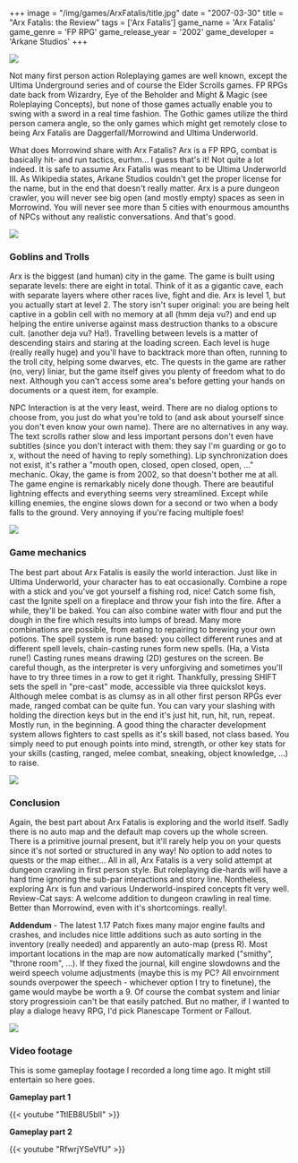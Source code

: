 +++
image = "/img/games/ArxFatalis/title.jpg"
date = "2007-03-30"
title = "Arx Fatalis: the Review"
tags = ['Arx Fatalis']
game_name = 'Arx Fatalis'
game_genre = 'FP RPG'
game_release_year = '2002'
game_developer = 'Arkane Studios'
+++

<img src="/img/Guides/ArxFatalis.jpg"/>

Not many first person action Roleplaying games are well known, except the Ultima Underground series and of course the Elder Scrolls games. FP RPGs date back from Wizardry, Eye of the Beholder and Might & Magic (see Roleplaying Concepts), but none of those games actually enable you to swing with a sword in a real time fashion. The Gothic games utilize the third person camera angle, so the only games which might get remotely close to being Arx Fatalis are Daggerfall/Morrowind and Ultima Underworld.

What does Morrowind share with Arx Fatalis? Arx is a FP RPG, combat is basically hit- and run tactics, eurhm... I guess that's it! Not quite a lot indeed. It is safe to assume Arx Fatalis was meant to be Ultima Underworld III. As Wikipedia states, Arkane Studios couldn't get the proper license for the name, but in the end that doesn't really matter. Arx is a pure dungeon crawler, you will never see big open (and mostly empty) spaces as seen in Morrowind. You will never see more than 5 cities with enourmous amounths of NPCs without any realistic conversations. And that's good.

<img src="/img/games/ArxFatalis/screens/04_bow.jpg"/>

### Goblins and Trolls

Arx is the biggest (and human) city in the game. The game is built using separate levels: there are eight in total. Think of it as a gigantic cave, each with separate layers where other races live, fight and die. Arx is level 1, but you actually start at level 2. The story isn't super original: you are being helt captive in a goblin cell with no memory at all (hmm deja vu?) and end up helping the entire universe against mass destruction thanks to a obscure cult. (another deja vu? Ha!). Travelling between levels is a matter of descending stairs and staring at the loading screen. Each level is huge (really really huge) and you'll have to backtrack more than often, running to the troll city, helping some dwarves, etc. The quests in the game are rather (no, very) liniar, but the game itself gives you plenty of freedom what to do next. Although you can't access some area's before getting your hands on documents or a quest item, for example.

NPC Interaction is at the very least, weird. There are no dialog options to choose from, you just do what you're told to (and ask about yourself since you don't even know your own name). There are no alternatives in any way. The text scrolls rather slow and less important persons don't even have subtitles (since you don't interact with them: they say I'm guarding or go to x, without the need of having to reply something). Lip synchronization does not exist, it's rather a "mouth open, closed, open closed, open, ..." mechanic. Okay, the game is from 2002, so that doesn't bother me at all. The game engine is remarkably nicely done though. There are beautiful lightning effects and everything seems very streamlined. Except while killing enemies, the engine slows down for a second or two when a body falls to the ground. Very annoying if you're facing multiple foes!

<img src="/img/games/ArxFatalis/screens/05_stats.jpg"/>

### Game mechanics

The best part about Arx Fatalis is easily the world interaction. Just like in Ultima Underworld, your character has to eat occasionally. Combine a rope with a stick and you've got yourself a fishing rod, nice! Catch some fish, cast the Ignite spell on a fireplace and throw your fish into the fire. After a while, they'll be baked. You can also combine water with flour and put the dough in the fire which results into lumps of bread. Many more combinations are possible, from eating to repairing to brewing your own potions. The spell system is rune based: you collect different runes and at different spell levels, chain-casting runes form new spells. (Ha, a Vista rune!) Casting runes means drawing (2D) gestures on the screen. Be careful though, as the interpreter is very unforgiving and sometimes you'll have to try three times in a row to get it right. Thankfully, pressing SHIFT sets the spell in "pre-cast" mode, accessible via three quickslot keys.
Although melee combat is as clumsy as in all other first person RPGs ever made, ranged combat can be quite fun. You can vary your slashing with holding the direction keys but in the end it's just hit, run, hit, run, repeat. Mostly run, in the beginning. A good thing the character development system allows fighters to cast spells as it's skill based, not class based. You simply need to put enough points into mind, strength, or other key stats for your skills (casting, ranged, melee combat, sneaking, object knowledge, ...) to raise.

<img src="/img/games/ArxFatalis/screens/01_alchemy.jpg"/>

### Conclusion

Again, the best part about Arx Fatalis is exploring and the world itself. Sadly there is no auto map and the default map covers up the whole screen. There is a primitive journal present, but it'll rarely help you on your quests since it's not sorted or structured in any way! No option to add notes to quests or the map either...
All in all, Arx Fatalis is a very solid attempt at dungeon crawling in first person style. But roleplaying die-hards will have a hard time ignoring the sub-par interactions and story line. Nontheless, exploring Arx is fun and various Underworld-inspired concepts fit very well.
Review-Cat says: A welcome addition to dungeon crawling in real time. Better than Morrowind, even with it's shortcomings. really!.
 
**Addendum** - The latest 1.17 Patch fixes many major engine faults and crashes, and includes nice little additions such as auto sorting in the inventory (really needed) and apparently an auto-map (press R). Most important locations in the map are now automatically marked ("smithy", "throne room", ...). If they fixed the journal, kill engine slowdowns and the weird speech volume adjustments (maybe this is my PC? All envoirnment sounds overpower the speech - whichever option I try to finetune), the game would maybe be worth a 9. Of course the combat system and liniar story progressioin can't be that easily patched. But no mather, if I wanted to play a dialoge heavy RPG, I'd pick Planescape Torment or Fallout.

<img src="/img/games/ArxFatalis/screens/02_library.jpg"/>

### Video footage

This is some gameplay footage I recorded a long time ago. It might still entertain so here goes. 

**Gameplay part 1**

{{< youtube "TtlEB8U5blI" >}}

**Gameplay part 2**

{{< youtube "RfwrjYSeVfU" >}}
